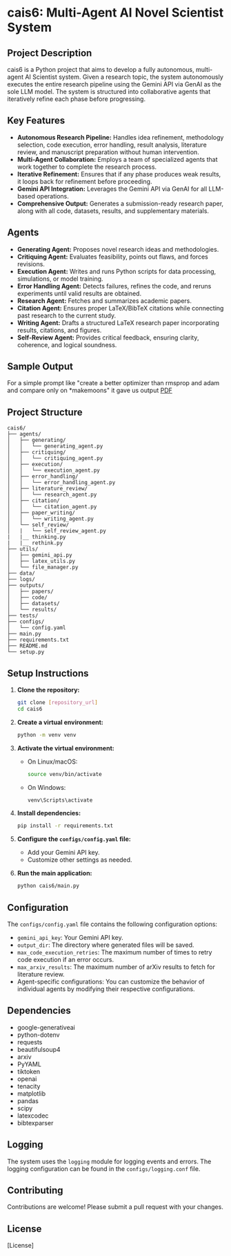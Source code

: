 # cais6: Multi-Agent AI Novel Scientist System

## Project Description

cais6 is a Python project that aims to develop a fully autonomous, multi-agent AI Scientist system. Given a research topic, the system autonomously executes the entire research pipeline using the Gemini API via GenAI as the sole LLM model. The system is structured into collaborative agents that iteratively refine each phase before progressing.

## Key Features

- **Autonomous Research Pipeline:** Handles idea refinement, methodology selection, code execution, error handling, result analysis, literature review, and manuscript preparation without human intervention.
- **Multi-Agent Collaboration:** Employs a team of specialized agents that work together to complete the research process.
- **Iterative Refinement:** Ensures that if any phase produces weak results, it loops back for refinement before proceeding.
- **Gemini API Integration:** Leverages the Gemini API via GenAI for all LLM-based operations.
- **Comprehensive Output:** Generates a submission-ready research paper, along with all code, datasets, results, and supplementary materials.

## Agents

- **Generating Agent:** Proposes novel research ideas and methodologies.
- **Critiquing Agent:** Evaluates feasibility, points out flaws, and forces revisions.
- **Execution Agent:** Writes and runs Python scripts for data processing, simulations, or model training.
- **Error Handling Agent:** Detects failures, refines the code, and reruns experiments until valid results are obtained.
- **Research Agent:** Fetches and summarizes academic papers.
- **Citation Agent:** Ensures proper LaTeX/BibTeX citations while connecting past research to the current study.
- **Writing Agent:** Drafts a structured LaTeX research paper incorporating results, citations, and figures.
- **Self-Review Agent:** Provides critical feedback, ensuring clarity, coherence, and logical soundness.

## Sample Output

For a simple prompt like "create a better optimizer than rmsprop and adam and compare only on *makemoons" it gave us output [PDF](AIgeneratedpaper.pdf)

## Project Structure

```
cais6/
├── agents/
│   ├── generating/
│   │   └── generating_agent.py
│   ├── critiquing/
│   │   └── critiquing_agent.py
│   ├── execution/
│   │   └── execution_agent.py
│   ├── error_handling/
│   │   └── error_handling_agent.py
│   ├── literature_review/
│   │   └── research_agent.py
│   ├── citation/
│   │   └── citation_agent.py
│   ├── paper_writing/
│   │   └── writing_agent.py
│   └── self_review/
│   |   └── self_review_agent.py
|   |__ thinking.py
|   |__ rethink.py 
├── utils/
│   ├── gemini_api.py
│   ├── latex_utils.py
│   └── file_manager.py
├── data/
├── logs/
├── outputs/
│   ├── papers/
│   ├── code/
│   ├── datasets/
│   └── results/
├── tests/
├── configs/
│   └── config.yaml
├── main.py
├── requirements.txt
├── README.md
└── setup.py
```

## Setup Instructions

1. **Clone the repository:**
   ```bash
   git clone [repository_url]
   cd cais6
   ```

2. **Create a virtual environment:**
   ```bash
   python -m venv venv
   ```

3. **Activate the virtual environment:**
   - On Linux/macOS:
     ```bash
     source venv/bin/activate
     ```
   - On Windows:
     ```bash
     venv\Scripts\activate
     ```

4. **Install dependencies:**
   ```bash
   pip install -r requirements.txt
   ```

5. **Configure the `configs/config.yaml` file:**
   - Add your Gemini API key.
   - Customize other settings as needed.

6. **Run the main application:**
   ```bash
   python cais6/main.py
   ```

## Configuration

The `configs/config.yaml` file contains the following configuration options:

- `gemini_api_key`: Your Gemini API key.
- `output_dir`: The directory where generated files will be saved.
- `max_code_execution_retries`: The maximum number of times to retry code execution if an error occurs.
- `max_arxiv_results`: The maximum number of arXiv results to fetch for literature review.
- Agent-specific configurations: You can customize the behavior of individual agents by modifying their respective configurations.

## Dependencies

- google-generativeai
- python-dotenv
- requests
- beautifulsoup4
- arxiv
- PyYAML
- tiktoken
- openai
- tenacity
- matplotlib
- pandas
- scipy
- latexcodec
- bibtexparser

## Logging

The system uses the `logging` module for logging events and errors. The logging configuration can be found in the `configs/logging.conf` file.

## Contributing

Contributions are welcome! Please submit a pull request with your changes.

## License

[License]
